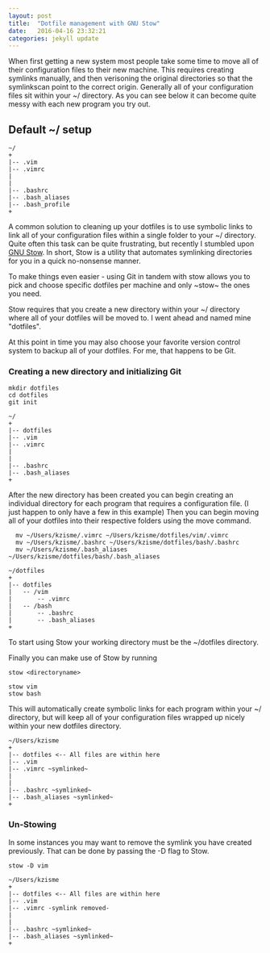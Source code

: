 ```yaml
---
layout: post
title:  "Dotfile management with GNU Stow"
date:   2016-04-16 23:32:21
categories: jekyll update
---
```


When first getting a new system most people take some time to move all of their configuration files to their new machine.  This requires creating symlinks manually, and then verisoning the original directories so that the symlinkscan point to the correct origin.  Generally all of your configuration files sit within your ~/ directory.  As you can see below it can become quite messy with each new program you try out.

## Default ~/ setup

~~~
~/
+
|-- .vim
|-- .vimrc
|
|
|-- .bashrc
|-- .bash_aliases
|-- .bash_profile
+
~~~

A common solution to cleaning up your dotfiles is to use symbolic links to
link all of your configuration files within a single folder to your ~/ directory.
Quite often this task can be quite frustrating, but recently I stumbled
upon [GNU Stow](https://www.gnu.org/software/stow/).  In short, Stow is a utility that automates
symlinking directories for you in a quick no-nonsense manner.

To make things even easier - using Git in tandem with stow allows you to pick
and choose specific dotfiles per machine and only ~stow~ the ones you need.  

Stow requires that you create a new directory within your ~/ directory where
all of your dotfiles will be moved to.  I went ahead and named mine
"dotfiles".

At this point in time you may also choose your favorite version control system to
backup all of your dotfiles.  For me, that happens to be Git.

### Creating a new directory and initializing Git

~~~
mkdir dotfiles 
cd dotfiles
git init
~~~


~~~
~/
+
|-- dotfiles
|-- .vim
|-- .vimrc
|
|
|-- .bashrc
|-- .bash_aliases
+
~~~

After the new directory has been created you can begin creating an
individual directory for each program that requires a configuration file.  (I
just happen to only have a few in this example)
Then you can begin moving all of your dotfiles into their respective folders
using the move command.

~~~
  mv ~/Users/kzisme/.vimrc ~/Users/kzisme/dotfiles/vim/.vimrc
  mv ~/Users/kzisme/.bashrc ~/Users/kzisme/dotfiles/bash/.bashrc
  mv ~/Users/kzisme/.bash_aliases ~/Users/kzisme/dotfiles/bash/.bash_aliases
~~~

~~~
~/dotfiles
+
|-- dotfiles
|   -- /vim
|       -- .vimrc
|   -- /bash
|       -- .bashrc
|       -- .bash_aliases
+
~~~

To start using Stow your working directory must be the ~/dotfiles directory.

Finally you can make use of Stow by running

~~~
stow <directoryname>
~~~

~~~
stow vim
stow bash
~~~

This will automatically create symbolic links for each program within your ~/
directory, but will keep all of your configuration files wrapped up nicely
within your new dotfiles directory.  

~~~
~/Users/kzisme
+
|-- dotfiles <-- All files are within here
|-- .vim
|-- .vimrc ~symlinked~
|
|
|-- .bashrc ~symlinked~
|-- .bash_aliases ~symlinked~
+
~~~

### Un-Stowing 
In some instances you may want to remove the symlink you have created
previously.  That can be done by passing the -D flag to Stow.

~~~
stow -D vim
~~~

~~~
~/Users/kzisme
+
|-- dotfiles <-- All files are within here
|-- .vim
|-- .vimrc -symlink removed-
|
|
|-- .bashrc ~symlinked~
|-- .bash_aliases ~symlinked~
+
~~~






